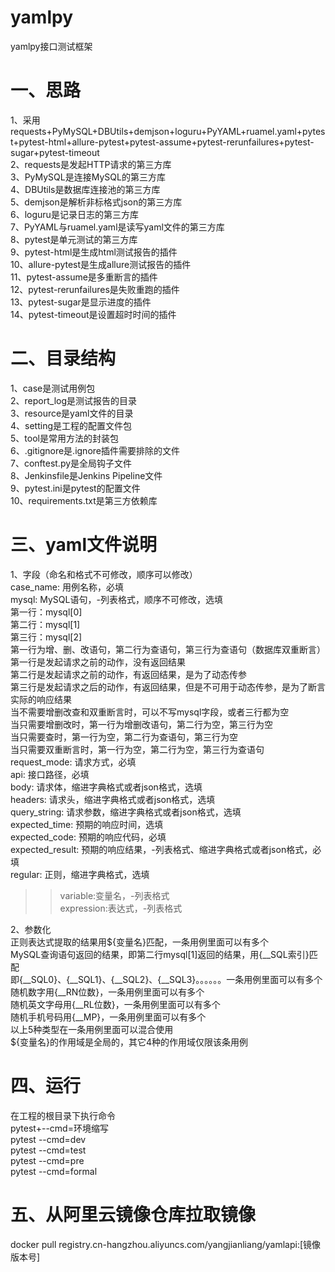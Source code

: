 # yamlpy  
yamlpy接口测试框架  


# 一、思路         
1、采用requests+PyMySQL+DBUtils+demjson+loguru+PyYAML+ruamel.yaml+pytest+pytest-html+allure-pytest+pytest-assume+pytest-rerunfailures+pytest-sugar+pytest-timeout  
2、requests是发起HTTP请求的第三方库    
3、PyMySQL是连接MySQL的第三方库   
4、DBUtils是数据库连接池的第三方库  
5、demjson是解析非标格式json的第三方库  
6、loguru是记录日志的第三方库  
7、PyYAML与ruamel.yaml是读写yaml文件的第三方库  
8、pytest是单元测试的第三方库  
9、pytest-html是生成html测试报告的插件  
10、allure-pytest是生成allure测试报告的插件  
11、pytest-assume是多重断言的插件  
12、pytest-rerunfailures是失败重跑的插件   
13、pytest-sugar是显示进度的插件  
14、pytest-timeout是设置超时时间的插件  


# 二、目录结构    
1、case是测试用例包              
2、report_log是测试报告的目录       
3、resource是yaml文件的目录      
4、setting是工程的配置文件包            
5、tool是常用方法的封装包  
6、.gitignore是.ignore插件需要排除的文件  
7、conftest.py是全局钩子文件  
8、Jenkinsfile是Jenkins Pipeline文件  
9、pytest.ini是pytest的配置文件  
10、requirements.txt是第三方依赖库  


# 三、yaml文件说明  
1、字段（命名和格式不可修改，顺序可以修改）  
case_name: 用例名称，必填  
mysql: MySQL语句，-列表格式，顺序不可修改，选填  
第一行：mysql[0]  
第二行：mysql[1]  
第三行：mysql[2]  
第一行为增、删、改语句，第二行为查语句，第三行为查语句（数据库双重断言）  
第一行是发起请求之前的动作，没有返回结果  
第二行是发起请求之前的动作，有返回结果，是为了动态传参  
第三行是发起请求之后的动作，有返回结果，但是不可用于动态传参，是为了断言实际的响应结果  
当不需要增删改查和双重断言时，可以不写mysql字段，或者三行都为空  
当只需要增删改时，第一行为增删改语句，第二行为空，第三行为空  
当只需要查时，第一行为空，第二行为查语句，第三行为空  
当只需要双重断言时，第一行为空，第二行为空，第三行为查语句  
request_mode: 请求方式，必填  
api: 接口路径，必填  
body: 请求体，缩进字典格式或者json格式，选填  
headers: 请求头，缩进字典格式或者json格式，选填  
query_string: 请求参数，缩进字典格式或者json格式，选填  
expected_time: 预期的响应时间，选填    
expected_code: 预期的响应代码，必填  
expected_result: 预期的响应结果，-列表格式、缩进字典格式或者json格式，必填  
regular: 正则，缩进字典格式，选填  
>>variable:变量名，-列表格式  
>>expression:表达式，-列表格式  

2、参数化  
正则表达式提取的结果用${变量名}匹配，一条用例里面可以有多个  
MySQL查询语句返回的结果，即第二行mysql[1]返回的结果，用{__SQL索引}匹配  
即{__SQL0}、{__SQL1}、{__SQL2}、{__SQL3}。。。。。。一条用例里面可以有多个  
随机数字用{__RN位数}，一条用例里面可以有多个   
随机英文字母用{__RL位数}，一条用例里面可以有多个  
随机手机号码用{__MP}，一条用例里面可以有多个  
以上5种类型在一条用例里面可以混合使用  
${变量名}的作用域是全局的，其它4种的作用域仅限该条用例  


# 四、运行  
在工程的根目录下执行命令  
pytest+--cmd=环境缩写  
pytest --cmd=dev  
pytest --cmd=test  
pytest --cmd=pre  
pytest --cmd=formal  


# 五、从阿里云镜像仓库拉取镜像  
docker pull registry.cn-hangzhou.aliyuncs.com/yangjianliang/yamlapi:[镜像版本号]  
